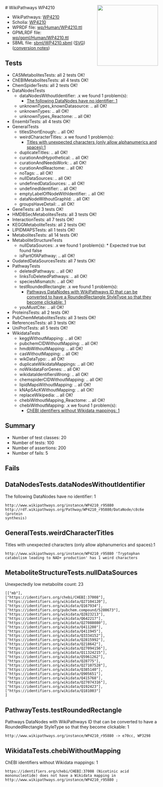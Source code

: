 <img style="float: right; width: 200px" src="../logo.png" />
# WikiPathways WP4210

* WikiPathways: [WP4210](https://identifiers.org/wikipathways:WP4210)
* Scholia: [WP4210](https://scholia.toolforge.org/wikipathways/WP4210)
* WPRDF file: [wp/Human/WP4210.ttl](../wp/Human/WP4210.ttl)
* GPMLRDF file: [wp/gpml/Human/WP4210.ttl](../wp/gpml/Human/WP4210.ttl)
* SBML file: [sbml/WP4210.sbml](../sbml/WP4210.sbml) ([SVG](../sbml/WP4210.svg)) ([conversion notes](../sbml/WP4210.txt))

## Tests
* CASMetabolitesTests: all 2 tests OK!
* ChEBIMetabolitesTests: all 4 tests OK!
* ChemSpiderTests: all 2 tests OK!
* DataNodesTests
    * dataNodesWithoutIdentifier: .x we found 1 problem(s):
        * [The following DataNodes have no identifier: 1](#d2d32fa0)
    * unknownTypes_knownDatasource: .. all OK!
    * unknownTypes: .. all OK!
    * unknownTypes_Reactome: .. all OK!
* EnsemblTests: all 4 tests OK!
* GeneralTests
    * titlesShortEnough: .. all OK!
    * weirdCharacterTitles: .x we found 1 problem(s):
        * [Titles with unexpected characters (only allow alphanumerics and spaces):1](#fda87b3f)
    * duplicateTitles: .. all OK!
    * curationAndHypothetical: .. all OK!
    * curationAndNeedsWork: .. all OK!
    * curationAndReactome: .. all OK!
    * noTags: .. all OK!
    * nullDataSources: .. all OK!
    * undefinedDataSources: .. all OK!
    * undefinedIdentifier: .. all OK!
    * emptyLabelOfNodeWithIdentifier: .. all OK!
    * dataNodeWithoutGraphId: .. all OK!
    * groupsHaveDetail: .. all OK!
* GeneTests: all 3 tests OK!
* HMDBSecMetabolitesTests: all 3 tests OK!
* InteractionTests: all 7 tests OK!
* KEGGMetaboliteTests: all 2 tests OK!
* LIPIDMAPSTests: all 1 tests OK!
* MetabolitesTests: all 14 tests OK!
* MetaboliteStructureTests
    * nullDataSources: .x we found 1 problem(s):
            * Expected true but found false
    * isPartOfAPathway: .. all OK!
* OudatedDataSourcesTests: all 7 tests OK!
* PathwayTests
    * deletedPathways: .. all OK!
    * linksToDeletedPathways: .. all OK!
    * speciesMismatch: .. all OK!
    * testRoundedRectangle: .x we found 1 problem(s):
        * [Pathways DataNodes with WikiPathways ID that can be converted to have a RoundedRectangle StyleType so that they become clickable: 1](#9fbad3cb)
    * youMustCite: .. all OK!
* ProteinsTests: all 2 tests OK!
* PubChemMetabolitesTests: all 3 tests OK!
* ReferencesTests: all 3 tests OK!
* UniProtTests: all 5 tests OK!
* WikidataTests
    * keggWithoutMapping: .. all OK!
    * pubchemCIDWithoutMapping: .. all OK!
    * hmdbWithoutMapping: .. all OK!
    * casWithoutMapping: .. all OK!
    * wikDataTypo: .. all OK!
    * duplicateWikidataMappings: .. all OK!
    * noWikidataForGenes: .. all OK!
    * wikidataIdentifiersWrong: .. all OK!
    * chemspiderCIDWithoutMapping: .. all OK!
    * lipidMapsWithoutMapping: .. all OK!
    * kNApSAcKWithoutMapping: .. all OK!
    * replaceWikipedia: .. all OK!
    * chebiWithoutMapping_Reactome: .. all OK!
    * chebiWithoutMapping: .x we found 1 problem(s):
        * [ChEBI identifiers without Wikidata mappings: 1](#a8d554cd)


## Summary

* Number of test classes: 20
* Number of tests: 100
* Number of assertions: 200
* Number of fails: 5

## Fails

<a name="d2d32fa0" />

## DataNodesTests.dataNodesWithoutIdentifier

The following DataNodes have no identifier: 1
```
http://www.wikipathways.org/instance/WP4210_r95880 http://rdf.wikipathways.org/Pathway/WP4210_r95880/DataNode/c8c6e (protein 
synthesis)
```

<a name="fda87b3f" />

## GeneralTests.weirdCharacterTitles

Titles with unexpected characters (only allow alphanumerics and spaces):1
```
http://www.wikipathways.org/instance/WP4210_r95880 'Tryptophan catabolism leading to NAD+ production' has 1 weird characters
```

<a name="919041ab" />

## MetaboliteStructureTests.nullDataSources

Unexpectedly low metabolite count: 23
```
[["mb"],
["https://identifiers.org/chebi/CHEBI:37008"],
["https://identifiers.org/wikidata/Q27104120"],
["https://identifiers.org/wikidata/Q167934"],
["https://identifiers.org/pubchem.compound/5280673"],
["https://identifiers.org/wikidata/Q2823213"],
["https://identifiers.org/wikidata/Q642217"],
["https://identifiers.org/wikidata/Q27088080"],
["https://identifiers.org/wikidata/Q411208"],
["https://identifiers.org/wikidata/Q411945"],
["https://identifiers.org/wikidata/Q3334152"],
["https://identifiers.org/wikidata/Q2815992"],
["https://identifiers.org/wikidata/Q218642"],
["https://identifiers.org/wikidata/Q27094156"],
["https://identifiers.org/wikidata/Q11324215"],
["https://identifiers.org/wikidata/Q5961262"],
["https://identifiers.org/wikidata/Q28775"],
["https://identifiers.org/wikidata/Q27107528"],
["https://identifiers.org/wikidata/Q385140"],
["https://identifiers.org/wikidata/Q905651"],
["https://identifiers.org/wikidata/Q415768"],
["https://identifiers.org/wikidata/Q27074316"],
["https://identifiers.org/wikidata/Q192423"],
["https://identifiers.org/wikidata/Q181003"]
]
```

<a name="9fbad3cb" />

## PathwayTests.testRoundedRectangle

Pathways DataNodes with WikiPathways ID that can be converted to have a RoundedRectangle StyleType so that they become clickable: 1
```
http://www.wikipathways.org/instance/WP4210_r95880 -> e70cc, WP3298
 ```

<a name="a8d554cd" />

## WikidataTests.chebiWithoutMapping

ChEBI identifiers without Wikidata mappings: 1
```
https://identifiers.org/chebi/CHEBI:37008 (Nicotinic acid  mononucleotide) does not have a Wikidata mapping in http://www.wikipathways.org/instance/WP4210_r95880 ; 
```

